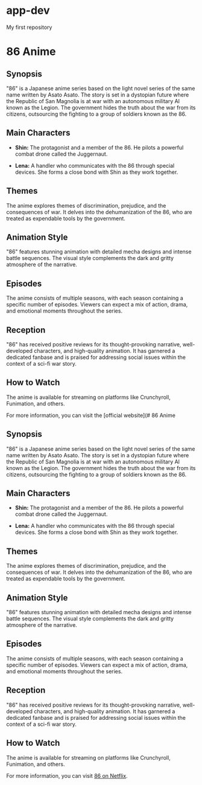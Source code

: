 # app-dev
My first repository

# 86 Anime

## Synopsis

"86" is a Japanese anime series based on the light novel series of the same name written by Asato Asato. The story is set in a dystopian future where the Republic of San Magnolia is at war with an autonomous military AI known as the Legion. The government hides the truth about the war from its citizens, outsourcing the fighting to a group of soldiers known as the 86.

## Main Characters

- **Shin:**
  The protagonist and a member of the 86. He pilots a powerful combat drone called the Juggernaut.

- **Lena:**
  A handler who communicates with the 86 through special devices. She forms a close bond with Shin as they work together.

## Themes

The anime explores themes of discrimination, prejudice, and the consequences of war. It delves into the dehumanization of the 86, who are treated as expendable tools by the government.

## Animation Style

"86" features stunning animation with detailed mecha designs and intense battle sequences. The visual style complements the dark and gritty atmosphere of the narrative.

## Episodes

The anime consists of multiple seasons, with each season containing a specific number of episodes. Viewers can expect a mix of action, drama, and emotional moments throughout the series.

## Reception

"86" has received positive reviews for its thought-provoking narrative, well-developed characters, and high-quality animation. It has garnered a dedicated fanbase and is praised for addressing social issues within the context of a sci-fi war story.

## How to Watch

The anime is available for streaming on platforms like Crunchyroll, Funimation, and others.

For more information, you can visit the [official website](# 86 Anime

## Synopsis

"86" is a Japanese anime series based on the light novel series of the same name written by Asato Asato. The story is set in a dystopian future where the Republic of San Magnolia is at war with an autonomous military AI known as the Legion. The government hides the truth about the war from its citizens, outsourcing the fighting to a group of soldiers known as the 86.

## Main Characters

- **Shin:**
  The protagonist and a member of the 86. He pilots a powerful combat drone called the Juggernaut.

- **Lena:**
  A handler who communicates with the 86 through special devices. She forms a close bond with Shin as they work together.

## Themes

The anime explores themes of discrimination, prejudice, and the consequences of war. It delves into the dehumanization of the 86, who are treated as expendable tools by the government.

## Animation Style

"86" features stunning animation with detailed mecha designs and intense battle sequences. The visual style complements the dark and gritty atmosphere of the narrative.

## Episodes

The anime consists of multiple seasons, with each season containing a specific number of episodes. Viewers can expect a mix of action, drama, and emotional moments throughout the series.

## Reception

"86" has received positive reviews for its thought-provoking narrative, well-developed characters, and high-quality animation. It has garnered a dedicated fanbase and is praised for addressing social issues within the context of a sci-fi war story.

## How to Watch

The anime is available for streaming on platforms like Crunchyroll, Funimation, and others.

For more information, you can visit [86 on Netflix](https://example.com/86-anime).


